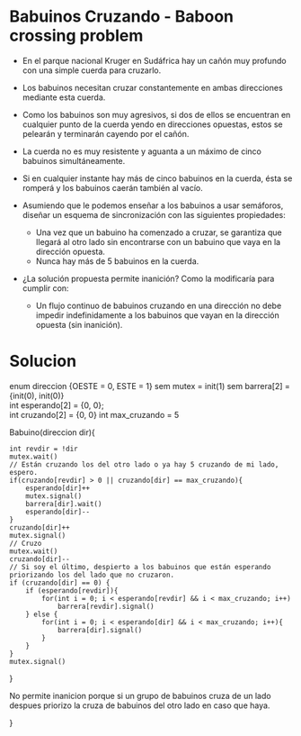 # Babuinos Cruzando - Baboon crossing problem

- En el parque nacional Kruger en Sudáfrica hay un cañón muy profundo con una simple cuerda para
  cruzarlo.
- Los babuinos necesitan cruzar constantemente en ambas direcciones mediante esta cuerda.
- Como los babuinos son muy agresivos, si dos de ellos se encuentran en cualquier punto de la cuerda
  yendo en direcciones opuestas, estos se pelearán y terminarán cayendo por el cañón.
- La cuerda no es muy resistente y aguanta a un máximo de cinco babuinos simultáneamente.
- Si en cualquier instante hay más de cinco babuinos en la cuerda, ésta se romperá y los babuinos caerán
  también al vacío.

- Asumiendo que le podemos enseñar a los babuinos a usar semáforos, diseñar un esquema de sincronización con las siguientes propiedades:
  - Una vez que un babuino ha comenzado a cruzar, se garantiza que llegará al otro lado sin encontrarse con un babuino que vaya en la dirección opuesta.
  - Nunca hay más de 5 babuinos en la cuerda.
- ¿La solución propuesta permite inanición? Como la modificaría para cumplir con:
  - Un flujo continuo de babuinos cruzando en una dirección no debe impedir indefinidamente a los babuinos que vayan en la dirección opuesta (sin inanición).

# Solucion

enum direccion {OESTE = 0, ESTE = 1}
sem mutex = init(1)
sem barrera[2] = {init(0), init(0)}  
int esperando[2] = {0, 0};  
int cruzando[2] = {0, 0}
int max_cruzando = 5

Babuino(direccion dir){

    int revdir = !dir
    mutex.wait()
    // Están cruzando los del otro lado o ya hay 5 cruzando de mi lado, espero.
    if(cruzando[revdir] > 0 || cruzando[dir] == max_cruzando){
        esperando[dir]++
        mutex.signal()
        barrera[dir].wait()
        esperando[dir]--
    }
    cruzando[dir]++
    mutex.signal()
    // Cruzo
    mutex.wait()
    cruzando[dir]--
    // Si soy el último, despierto a los babuinos que están esperando priorizando los del lado que no cruzaron.
    if (cruzando[dir] == 0) {
        if (esperando[revdir]){
            for(int i = 0; i < esperando[revdir] && i < max_cruzando; i++)
                barrera[revdir].signal()
        } else {
            for(int i = 0; i < esperando[dir] && i < max_cruzando; i++){
                barrera[dir].signal()
            }
        }
    }
    mutex.signal()

}

No permite inanicion porque si un grupo de babuinos cruza de un lado despues priorizo la cruza de babuinos del otro lado en caso que haya.

}
